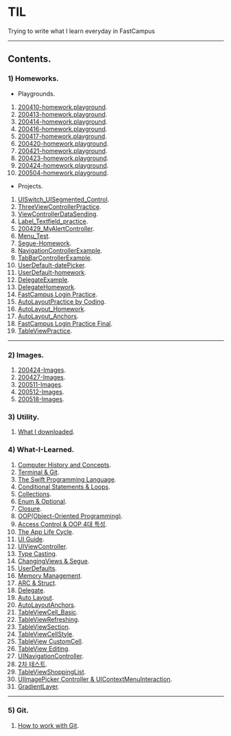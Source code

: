 # TIL
Trying to write what I learn everyday in FastCampus

---    

## Contents.  

### 1) Homeworks.   

- Playgrounds.  

1) [200410-homework.playground](https://github.com/ByoungilYoun/TIL/blob/master/Homeworks/200410-homework.playground/Contents.swift).  
2) [200413-homework.playground](https://github.com/ByoungilYoun/TIL/blob/master/Homeworks/200413-homework.playground/Contents.swift).  
3) [200414-homework.playground](https://github.com/ByoungilYoun/TIL/blob/master/Homeworks/200414-homework.playground/Contents.swift).  
4) [200416-homework.playground](https://github.com/ByoungilYoun/TIL/blob/master/Homeworks/200416-homework.playground/Contents.swift).  
5) [200417-homework.playground](https://github.com/ByoungilYoun/TIL/blob/master/Homeworks/200417-homework.playground/Contents.swift).  
6) [200420-homework.playground](https://github.com/ByoungilYoun/TIL/blob/master/Homeworks/200420-homework.playground/Contents.swift).  
7) [200421-homework.playground](https://github.com/ByoungilYoun/TIL/blob/master/Homeworks/200421-homework.playground/Contents.swift).  
8) [200423-homework.playground](https://github.com/ByoungilYoun/TIL/blob/master/Homeworks/200423-homework.playground/Contents.swift).  
9) [200424-homework.playground](https://github.com/ByoungilYoun/TIL/blob/master/Homeworks/200424-homework.playground/Contents.swift).  
10) [200504-homework.playground](https://github.com/ByoungilYoun/TIL/blob/master/Homeworks/200504-homework.playground/Contents.swift).  

- Projects.  

1) [UISwitch_UISegmented_Control](https://github.com/ByoungilYoun/TIL/tree/master/Homeworks/projects/UISwitch_UISegmented_Control/UISwitch_UISegmented_Control).  
2) [ThreeViewControllerPractice](https://github.com/ByoungilYoun/TIL/tree/master/Homeworks/projects/ThreeViewControllerPractice/ThreeViewControllerPractice).  
3) [ViewControllerDataSending](https://github.com/ByoungilYoun/TIL/tree/master/Homeworks/projects/ViewControllerDataSending/ViewControllerDataSending).  
4) [Label_Textfield_practice](https://github.com/ByoungilYoun/TIL/tree/master/Homeworks/projects/Label_Textfield_practice/Label_Textfield_practice).  
5) [200429_MyAlertController](https://github.com/ByoungilYoun/TIL/tree/master/Homeworks/projects/200429_MyAlertController/200429_MyAlertController).  
6) [Menu_Test](https://github.com/ByoungilYoun/TIL/tree/master/Homeworks/projects/Menu_Test/Menu_Test).  
7) [Segue-Homework](https://github.com/ByoungilYoun/TIL/tree/master/Homeworks/projects/Segue-Homework/Segue-Homework).  
8) [NavigationControllerExample](https://github.com/ByoungilYoun/TIL/tree/master/Homeworks/projects/NavigationControllerExample/NavigationControllerExample). 
9) [TabBarControllerExample](https://github.com/ByoungilYoun/TIL/tree/master/Homeworks/projects/TabBarControllerExample/TabBarControllerExample).    
10) [UserDefault-datePicker](https://github.com/ByoungilYoun/TIL/tree/master/Homeworks/projects/UserDefaults%20-%20Starter/UserDefaults).  
11) [UserDefault-homework](https://github.com/ByoungilYoun/TIL/tree/master/Homeworks/projects/userDefault-homework/userDefault-homework).  
12) [DelegateExample](https://github.com/ByoungilYoun/TIL/tree/master/Homeworks/projects/DelegateExample/DelegateExample).  
12) [DelegateHomework](https://github.com/ByoungilYoun/TIL/tree/master/Homeworks/projects/DelegateHomework/DelegateHomework).
13) [FastCampus Login Practice](https://github.com/ByoungilYoun/TIL/tree/master/Homeworks/projects/FastCampusLoginPractice/FastCampusLoginPractice). 
14) [AutoLayoutPractice by Coding](https://github.com/ByoungilYoun/TIL/blob/master/Homeworks/projects/AutoLayoutPractice/AutoLayoutPractice/ViewController.swift).  
15) [AutoLayout_Homework](https://github.com/ByoungilYoun/TIL/tree/master/Homeworks/projects/AutoLayout_Homework/AutoLayout_Homework). 
16) [AutoLayout_Anchors](https://github.com/ByoungilYoun/TIL/blob/master/Homeworks/projects/AutoLayout_Anchors/AutoLayout_Anchors/ViewController.swift).  
17) [FastCampus Login Practice Final](https://github.com/ByoungilYoun/TIL/tree/master/Homeworks/projects/FastCampusLoginPractice2%20복사본/FastCampusLoginPractice2).
18) [TableViewPractice](https://github.com/ByoungilYoun/TIL/tree/master/Homeworks/projects/TableViewPractice%20-%20Final/TableViewPractice/Practice).  

---

### 2) Images.  

1) [200424-Images](https://github.com/ByoungilYoun/TIL/tree/master/Images/200424-Images).  
2) [200427-Images](https://github.com/ByoungilYoun/TIL/tree/master/Images/200427-Images).  
3) [200511-Images](https://github.com/ByoungilYoun/TIL/tree/master/Images/200511-Images).     
4) [200512-Images](https://github.com/ByoungilYoun/TIL/tree/master/Images/200512-Images). 
5) [200518-Images](https://github.com/ByoungilYoun/TIL/tree/master/Images/200518-Images).  

### 3) Utility.   

1) [What I downloaded](https://github.com/ByoungilYoun/TIL/blob/master/Utility/200409-today-I-learned.md).  

### 4) What-I-Learned.   

1) [Computer History and Concepts](https://github.com/ByoungilYoun/TIL/blob/master/What-I-Learned/200406-Learning.md).  
2) [Terminal & Git](https://github.com/ByoungilYoun/TIL/blob/master/What-I-Learned/200407-Learning.md).  
3) [The Swift Programming Language](https://github.com/ByoungilYoun/TIL/blob/master/What-I-Learned/200410-Learning.md).  
4) [Conditional Statements & Loops](https://github.com/ByoungilYoun/TIL/blob/master/What-I-Learned/200413-Learning.md).  
5) [Collections](https://github.com/ByoungilYoun/TIL/blob/master/What-I-Learned/200414-Learning.md).  
6) [Enum & Optional](https://github.com/ByoungilYoun/TIL/blob/master/What-I-Learned/200416-Learning.md).  
7) [Closure](https://github.com/ByoungilYoun/TIL/blob/master/What-I-Learned/200417-Learning.md).  
8) [OOP(Object-Oriented Programming)](https://github.com/ByoungilYoun/TIL/blob/master/What-I-Learned/200420-Learning.md).  
9) [Access Control & OOP 4대 특성](https://github.com/ByoungilYoun/TIL/blob/master/What-I-Learned/200421-Learning.md).  
10) [The App Life Cycle](https://github.com/ByoungilYoun/TIL/blob/master/What-I-Learned/200423-Learning.md).  
11) [UI Guide](https://github.com/ByoungilYoun/TIL/blob/master/What-I-Learned/200424-Learning.md).  
12) [UIViewController](https://github.com/ByoungilYoun/TIL/blob/master/What-I-Learned/200427-Learning.md).  
13) [Type Casting](https://github.com/ByoungilYoun/TIL/blob/master/What-I-Learned/200504-Learning.md).  
14) [ChangingViews & Segue](https://github.com/ByoungilYoun/TIL/blob/master/What-I-Learned/200507-Learning.md).  
15) [UserDefaults](https://github.com/ByoungilYoun/TIL/blob/master/What-I-Learned/200508-Learning.md).  
16) [Memory Management](https://github.com/ByoungilYoun/TIL/blob/master/What-I-Learned/200511-Learning.md).  
17) [ARC & Struct](https://github.com/ByoungilYoun/TIL/blob/master/What-I-Learned/200511-Learning2.md).  
18) [Delegate](https://github.com/ByoungilYoun/TIL/blob/master/What-I-Learned/200512-Learning.md).   
19) [Auto Layout](https://github.com/ByoungilYoun/TIL/blob/master/What-I-Learned/200515-Learning.md).  
20) [AutoLayoutAnchors](https://github.com/ByoungilYoun/TIL/blob/master/What-I-Learned/200518-Learning.md).
21) [TableViewCell_Basic](https://www.notion.so/byoungilyoun/TableViewCell-Basic-114e648a60b7462da229362e5aa562f5).  
22) [TableViewRefreshing](https://www.notion.so/byoungilyoun/TableView-Refreshing-365707d2797648788239bdd5ee8f4d67).  
23) [TableViewSection](https://www.notion.so/byoungilyoun/TableView-Section-4cce971e34764ebea0cdbc54cdeeb6d9).  
24) [TableViewCellStyle](https://www.notion.so/byoungilyoun/TableViewCellStyle-0b16e719bf2b45f9ac4d2b56ce292f2c). 
25) [TableView CustomCell](https://www.notion.so/byoungilyoun/TableView-CustomCell-35fe7ac6320e4d738a70a6f9f96b853c).  
26) [TableView Editing](https://www.notion.so/byoungilyoun/TextViewEditing-56fb125a285c48fc891b68e4682d6d75).  
27) [UINavigationController](https://www.notion.so/byoungilyoun/UINavigationController-64ba1845d83644548d09d12214e5b040). 
28) [2차 테스트](https://www.notion.so/byoungilyoun/2-bfc49b0792a14fdd87e5309f65ee8910).  
29) [TableViewShoppingList](https://www.notion.so/byoungilyoun/TableViewShoppingItems-7f1a747e24224740b1c78c325f62bafa). 
30) [UIImagePicker Controller & UIContextMenuInteraction](https://www.notion.so/byoungilyoun/UIImagePicker-Controller-f760fd372db04a528c9b14f002b6075f).  
31) [GradientLayer](https://www.notion.so/byoungilyoun/Gradient-d4141ebaedfe432c847f5c11351ec25d).  
---

### 5) Git.  
  
1) [How to work with Git](https://github.com/ByoungilYoun/TIL/blob/master/git/200408-how-to-work-with-git.md).  


